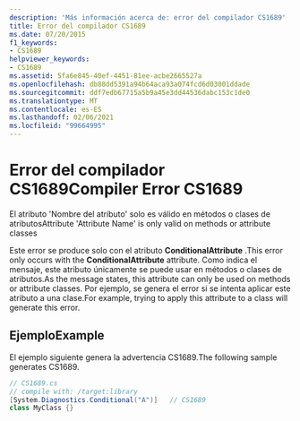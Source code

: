 ```yaml
---
description: 'Más información acerca de: error del compilador CS1689'
title: Error del compilador CS1689
ms.date: 07/20/2015
f1_keywords:
- CS1689
helpviewer_keywords:
- CS1689
ms.assetid: 5fa6e845-40ef-4451-81ee-acbe2665527a
ms.openlocfilehash: db88dd5391a94b64aca93a074fcd6d03001ddade
ms.sourcegitcommit: ddf7edb67715a5b9a45e3dd44536dabc153c1de0
ms.translationtype: MT
ms.contentlocale: es-ES
ms.lasthandoff: 02/06/2021
ms.locfileid: "99664995"
---
```

# <a name="compiler-error-cs1689"></a><span data-ttu-id="4ef07-103">Error del compilador CS1689</span><span class="sxs-lookup"><span data-stu-id="4ef07-103">Compiler Error CS1689</span></span>

<span data-ttu-id="4ef07-104">El atributo 'Nombre del atributo' solo es válido en métodos o clases de atributos</span><span class="sxs-lookup"><span data-stu-id="4ef07-104">Attribute 'Attribute Name' is only valid on methods or attribute classes</span></span>  
  
 <span data-ttu-id="4ef07-105">Este error se produce solo con el atributo **ConditionalAttribute** .</span><span class="sxs-lookup"><span data-stu-id="4ef07-105">This error only occurs with the **ConditionalAttribute** attribute.</span></span> <span data-ttu-id="4ef07-106">Como indica el mensaje, este atributo únicamente se puede usar en métodos o clases de atributos.</span><span class="sxs-lookup"><span data-stu-id="4ef07-106">As the message states, this attribute can only be used on methods or attribute classes.</span></span> <span data-ttu-id="4ef07-107">Por ejemplo, se genera el error si se intenta aplicar este atributo a una clase.</span><span class="sxs-lookup"><span data-stu-id="4ef07-107">For example, trying to apply this attribute to a class will generate this error.</span></span>  
  
## <a name="example"></a><span data-ttu-id="4ef07-108">Ejemplo</span><span class="sxs-lookup"><span data-stu-id="4ef07-108">Example</span></span>  

 <span data-ttu-id="4ef07-109">El ejemplo siguiente genera la advertencia CS1689.</span><span class="sxs-lookup"><span data-stu-id="4ef07-109">The following sample generates CS1689.</span></span>  
  
```csharp  
// CS1689.cs  
// compile with: /target:library  
[System.Diagnostics.Conditional("A")]   // CS1689  
class MyClass {}  
```
